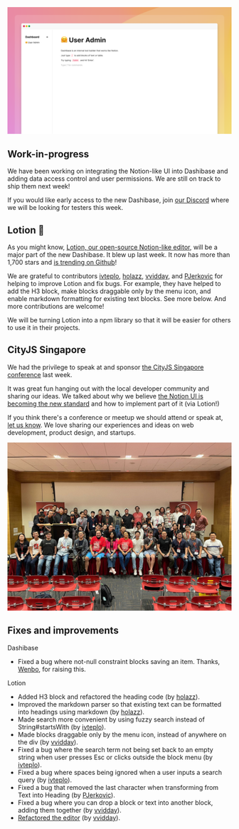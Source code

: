 ![Dashibase + Lotion WIP](../assets/dashibase-lotion.png)

## Work-in-progress

We have been working on integrating the Notion-like UI into Dashibase and adding data access control and user permissions. We are still on track to ship them next week!

If you would like early access to the new Dashibase, join [our Discord](https://discord.gg/rUw2snFeUZ) where we will be looking for testers this week. 

## Lotion 🧴

As you might know, [Lotion, our open-source Notion-like editor](https://github.com/Dashibase/lotion), will be a major part of the new Dashibase. It blew up last week. It now has more than 1,700 stars and [is trending on Github](https://twitter.com/dashibase/status/1553945080641204224)! 

We are grateful to contributors [ivteplo](https://github.com/ivteplo), [holazz](https://github.com/holazz), [vvidday](https://github.com/vvidday), and [PJerkovic](https://github.com/PJerkovic) for helping to improve Lotion and fix bugs. For example, they have helped to add the H3 block, make blocks draggable only by the menu icon, and enable markdown formatting for existing text blocks. See more below. And more contributions are welcome!

We will be turning Lotion into a npm library so that it will be easier for others to use it in their projects.

## CityJS Singapore

We had the privilege to speak at and sponsor [the CityJS Singapore conference](https://singapore.cityjsconf.org/) last week. 

It was great fun hanging out with the local developer community and sharing our ideas. We talked about why we believe [the Notion UI is becoming the new standard](https://dashibase.com/blog/notion-ui/) and how to implement part of it (via Lotion!)

If you think there's a conference or meetup we should attend or speak at, [let us know](https://discord.gg/rUw2snFeUZ). We love sharing our experiences and ideas on web development, product design, and startups. 

![CityJS Singapore](../assets/cityjs.jpeg)

## Fixes and improvements

Dashibase

- Fixed a bug where not-null constraint blocks saving an item. Thanks, [Wenbo](https://www.linkedin.com/in/wenbo-zong-39bbb65a/), for raising this.

Lotion

- Added H3 block and refactored the heading code (by [holazz](https://github.com/holazz)).
- Improved the markdown parser so that existing text can be formatted into headings using markdown (by [holazz](https://github.com/holazz)).
- Made search more convenient by using fuzzy search instead of String#startsWith (by [ivteplo](https://github.com/ivteplo)).
- Made blocks draggable only by the menu icon, instead of anywhere on the div (by [vvidday](https://github.com/vvidday)).
- Fixed a bug where the search term not being set back to an empty string when user presses Esc or clicks outside the block menu (by [ivteplo](https://github.com/ivteplo)).
- Fixed a bug where spaces being ignored when a user inputs a search query (by [ivteplo](https://github.com/ivteplo)).
- Fixed a bug that removed the last character when transforming from Text into Heading (by [PJerkovic](https://github.com/PJerkovic)).
- Fixed a bug where you can drop a block or text into another block, adding them together (by [vvidday](https://github.com/vvidday)).
- [Refactored the editor](https://github.com/Dashibase/lotion/pull/16/files) (by [vvidday](https://github.com/vvidday)). 